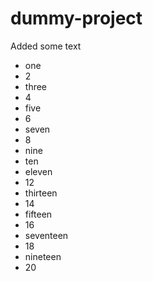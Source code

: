 # dummy-project

Added some text

* one
* 2
* three
* 4
* five
* 6
* seven
* 8
* nine
* ten
* eleven
* 12
* thirteen
* 14
* fifteen
* 16
* seventeen
* 18
* nineteen
* 20
